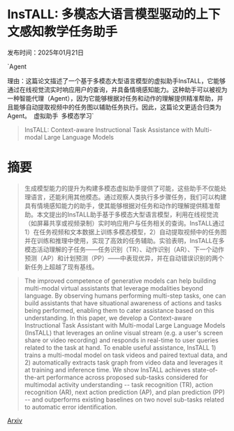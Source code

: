 # InsTALL: 多模态大语言模型驱动的上下文感知教学任务助手

发布时间：2025年01月21日

`Agent

理由：这篇论文描述了一个基于多模态大型语言模型的虚拟助手InsTALL，它能够通过在线视觉流实时响应用户的查询，并具备情境感知能力。这种助手可以被视为一种智能代理（Agent），因为它能够根据对任务和动作的理解提供精准帮助，并且能够自动提取视频中的任务图以辅助任务执行。因此，这篇论文更适合归类为Agent。` `虚拟助手` `多模态学习`

> InsTALL: Context-aware Instructional Task Assistance with Multi-modal Large Language Models

# 摘要

> 生成模型能力的提升为构建多模态虚拟助手提供了可能，这些助手不仅能处理语言，还能利用其他模态。通过观察人类执行多步骤任务，我们可以构建具有情境感知能力的助手，使其能够根据对任务和动作的理解提供精准帮助。本文提出的InsTALL助手基于多模态大型语言模型，利用在线视觉流（如屏幕共享或视频录制）实时响应用户与任务相关的查询。InsTALL通过1）在任务视频和文本数据上训练多模态模型，2）自动提取视频中的任务图并在训练和推理中使用，实现了高效的任务辅助。实验表明，InsTALL在多模态活动理解的子任务——任务识别（TR）、动作识别（AR）、下一个动作预测（AP）和计划预测（PP）——中表现优异，并在自动错误识别的两个新任务上超越了现有基线。

> The improved competence of generative models can help building multi-modal virtual assistants that leverage modalities beyond language. By observing humans performing multi-step tasks, one can build assistants that have situational awareness of actions and tasks being performed, enabling them to cater assistance based on this understanding. In this paper, we develop a Context-aware Instructional Task Assistant with Multi-modal Large Language Models (InsTALL) that leverages an online visual stream (e.g. a user's screen share or video recording) and responds in real-time to user queries related to the task at hand. To enable useful assistance, InsTALL 1) trains a multi-modal model on task videos and paired textual data, and 2) automatically extracts task graph from video data and leverages it at training and inference time. We show InsTALL achieves state-of-the-art performance across proposed sub-tasks considered for multimodal activity understanding -- task recognition (TR), action recognition (AR), next action prediction (AP), and plan prediction (PP) -- and outperforms existing baselines on two novel sub-tasks related to automatic error identification.

[Arxiv](https://arxiv.org/abs/2501.12231)